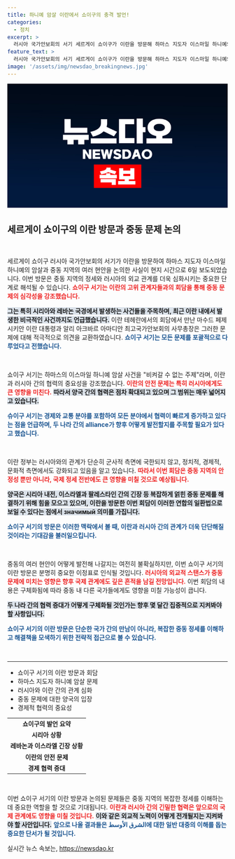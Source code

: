 ```yaml
---
title: 하니예 암살 이란에서 쇼이구의 충격 발언!
categories:
  - 정치
excerpt: >
  러시아 국가안보회의 서기 세르게이 쇼이구가 이란을 방문해 하마스 지도자 이스마일 하니예의 암살을 포함한 중동 현안에 대해 심도 깊은 논의를 진행했습니다. 이란과의 협력 강화를 강조한 그의 발언이 주목받고 있습니다.
feature_text: >
  러시아 국가안보회의 서기 세르게이 쇼이구가 이란을 방문해 하마스 지도자 이스마일 하니예의 암살을 포함한 중동 현안에 대해 심도 깊은 논의를 진행했습니다. 이란과의 협력 강화를 강조한 그의 발언이 주목받고 있습니다.
image: '/assets/img/newsdao_breakingnews.jpg'
---
```


<p><img src="/assets/img/newsdao_breakingnews.jpg" alt="ontimetimes 속보" /></p>

<h2 data-ke-size="size26">세르게이 쇼이구의 이란 방문과 중동 문제 논의</h2>

<p data-ke-size="size16">&nbsp;</p>

<p>세르게이 쇼이구 러시아 국가안보회의 서기가 이란을 방문하여 하마스 지도자 이스마일 하니예의 암살과 중동 지역의 여러 현안을 논의한 사실이 현지 시간으로 6일 보도되었습니다. 이번 방문은 중동 지역의 정세와 러시아의 외교 관계를 더욱 심화시키는 중요한 단계로 해석될 수 있습니다. <b><span style="color: #ee2323;">쇼이구 서기는 이란의 고위 관계자들과의 회담을 통해 중동 문제의 심각성을 강조했습니다.</span></b></p>

<p><b><span style="background-color: #21538527;">그는 특히 시리아와 레바논 국경에서 발생하는 사건들을 주목하며, 최근 이란 내에서 발생한 비극적인 사건까지도 언급했습니다.</span></b> 이란 테헤란에서의 회담에서 만난 마수드 페제시키안 이란 대통령과 알리 아크바르 아마디안 최고국가안보회의 사무총장은 그러한 문제에 대해 적극적으로 의견을 교환하였습니다. <b><span style="color: #1a5490;">쇼이구 서기는 모든 문제를 포괄적으로 다루었다고 전했습니다.</span></b></p>

<p data-ke-size="size16">&nbsp;</p>

<p>쇼이구 서기는 하마스의 이스마일 하니예 암살 사건을 "비켜갈 수 없는 주제"라며, 이란과 러시아 간의 협력의 중요성을 강조했습니다. <b><span style="color: #ee2323;">이란의 안전 문제는 특히 러시아에게도 큰 영향을 미친다.</span></b> <b><span style="background-color: #21538527;">따라서 양국 간의 협력은 점차 확대되고 있으며 그 범위는 매우 넓어지고 있습니다.</span></b></p>

<p><b><span style="color: #1a5490;">슈이구 서기는 경제와 교통 분야를 포함하여 모든 분야에서 협력이 빠르게 증가하고 있다는 점을 언급하며, 두 나라 간의 alliance가 향후 어떻게 발전할지를 주목할 필요가 있다고 했습니다.</span></b> </p>

<p data-ke-size="size16">&nbsp;</p>

<p>이란 정부는 러시아와의 관계가 단순히 군사적 측면에 국한되지 않고, 정치적, 경제적, 문화적 측면에서도 강화되고 있음을 알고 있습니다. <b><span style="color: #ee2323;">따라서 이번 회담은 중동 지역의 안정성 뿐만 아니라, 국제 정세 전반에도 큰 영향을 미칠 것으로 예상됩니다.</span></b></p>

<p><b><span style="background-color: #21538527;">양국은 시리아 내전, 이스라엘과 팔레스타인 간의 긴장 등 복잡하게 얽힌 중동 문제를 해결하기 위해 힘을 모으고 있으며, 이란을 방문한 이번 회담이 이러한 연합의 일환법으로 보일 수 있다는 점에서 значимый 의미를 가집니다.</span></b> </p>

<p><b><span style="color: #1a5490;">쇼이구 서기의 방문은 이러한 맥락에서 볼 때, 이란과 러시아 간의 관계가 더욱 단단해질 것이라는 기대감을 불러일으킵니다.</span></b></p>

<p data-ke-size="size16">&nbsp;</p>

<p>중동의 여러 현안이 어떻게 발전해 나갈지는 여전히 불확실하지만, 이번 쇼이구 서기의 이란 방문은 분명히 중요한 이정표로 인식될 것입니다. <b><span style="color: #ee2323;">러시아의 외교적 스탠스가 중동 문제에 미치는 영향은 향후 국제 관계에도 깊은 흔적을 남길 전망입니다.</span></b> 이번 회담의 내용은 구체화됨에 따라 중동 내 다른 국가들에게도 영향을 미칠 가능성이 큽니다. </p>

<p><b><span style="background-color: #21538527;">두 나라 간의 협력 증대가 어떻게 구체화될 것인가는 향후 몇 달간 집중적으로 지켜봐야 할 사항입니다.</span></b> </p>

<p><b><span style="color: #1a5490;">쇼이구 서기의 이란 방문은 단순한 국가 간의 만남이 아니라, 복잡한 중동 정세를 이해하고 해결책을 모색하기 위한 전략적 접근으로 볼 수 있습니다.</span></b></p>

<p data-ke-size="size16">&nbsp;</p>

<hr/>

<ul>
    <li>쇼이구 서기의 이란 방문과 회담</li>
    <li>하마스 지도자 하니예 암살 문제</li>
    <li>러시아와 이란 간의 관계 심화</li>
    <li>중동 문제에 대한 양국의 입장</li>
    <li>경제적 협력의 중요성</li>
</ul>

<table>
    <tr>
        <td style="text-align: center; height: 17px;"><b>쇼이구의 발언 요약</b></td>
    </tr>
    <tr>
        <td style="text-align: center; height: 17px;"><b>시리아 상황</b></td>
    </tr>
    <tr>
        <td style="text-align: center; height: 17px;"><b>레바논과 이스라엘 긴장 상황</b></td>
    </tr>
    <tr>
        <td style="text-align: center; height: 17px;"><b>이란의 안전 문제</b></td>
    </tr>
    <tr>
        <td style="text-align: center; height: 17px;"><b>경제 협력 증대</b></td>
    </tr>
</table>

<p data-ke-size="size16">&nbsp;</p>

<p>이번 쇼이구 서기의 이란 방문과 논의된 문제들은 중동 지역의 복잡한 정세를 이해하는 데 중요한 역할을 할 것으로 기대됩니다. <b><span style="color: #ee2323;">이란과 러시아 간의 긴밀한 협력은 앞으로의 국제 관계에도 영향을 미칠 것입니다.</span></b> <b><span style="background-color: #21538527;">이와 같은 외교적 노력이 어떻게 전개될지는 지켜봐야 할 사안입니다.</span></b> <b><span style="color: #1a5490;">앞으로 나올 결과들은 الشرق الأوسط에 대한 일반 대중의 이해를 돕는 중요한 단서가 될 것입니다.</span></b></p>
실시간 뉴스 속보는, <a href="https://newsdao.kr" rel="dofollow">https://newsdao.kr</a>


